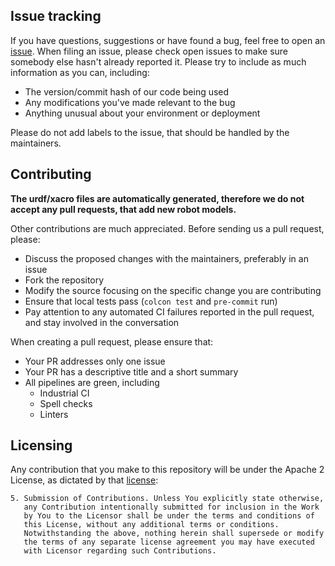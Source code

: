 ## Issue tracking

If you have questions, suggestions or have found a bug, feel free to open an [issue](https://github.com/kroshu/kuka_robot_descriptions/issues).
When filing an issue, please check open issues to make sure somebody else hasn't already reported it. Please try to include as much information as you can, including:

- The version/commit hash of our code being used
- Any modifications you've made relevant to the bug
- Anything unusual about your environment or deployment

Please do not add labels to the issue, that should be handled by the maintainers.

## Contributing

**The urdf/xacro files are automatically generated, therefore we do not accept any pull requests, that add new robot models.**

Other contributions are much appreciated. Before sending us a pull request, please:

- Discuss the proposed changes with the maintainers, preferably in an issue
- Fork the repository
- Modify the source focusing on the specific change you are contributing
- Ensure that local tests pass (`colcon test` and `pre-commit` run)
- Pay attention to any automated CI failures reported in the pull request, and stay involved in the conversation

When creating a pull request, please ensure that:

- Your PR addresses only one issue
- Your PR has a descriptive title and a short summary
- All pipelines are green, including
  - Industrial CI
  - Spell checks
  - Linters

## Licensing

Any contribution that you make to this repository will
be under the Apache 2 License, as dictated by that
[license](http://www.apache.org/licenses/LICENSE-2.0.html):

~~~license
5. Submission of Contributions. Unless You explicitly state otherwise,
   any Contribution intentionally submitted for inclusion in the Work
   by You to the Licensor shall be under the terms and conditions of
   this License, without any additional terms or conditions.
   Notwithstanding the above, nothing herein shall supersede or modify
   the terms of any separate license agreement you may have executed
   with Licensor regarding such Contributions.
~~~
